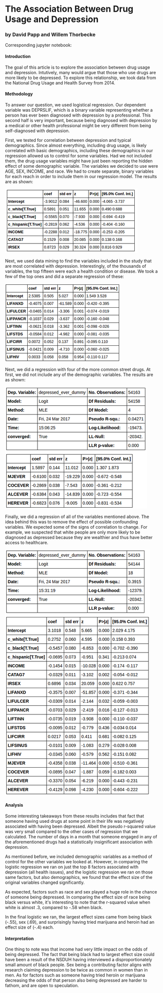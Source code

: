 # The Association Between Drug Usage and Depression
### by David Papp and Willem Thorbecke

Corresponding jupyter notebook:


#### Introduction
The goal of this article is to explore the association between drug usage and depression. Intutively, many would argue that those who use drugs are more likely to be depressed. To explore this relationship, we took data from the National Drug Usage and Health Survey from 2014. 

#### Methodology
To answer our question, we used logistical regression. Our dependent variable was DEPRSLIF, which is a binary variable representing whether a person has ever been diagnosed with depression by a professional. This second half is very important, because being diagnosed with depression by a medical or other health professional might be very different from being self-diagnosed with depression.

First, we tested for correlation between depression and typical demographics. Since almost everything, including drug usage, is likely correlated with basic demographics, including these demographics in our regression allowed us to control for some variables. Had we not included them, the drug usage variables might have just been reporting the hidden effect of some demographic variable. The variables we decided to use were AGE, SEX, INCOME, and race. We had to create separate, binary variables for each reach in order to include them in our regression model. The results are as shown:

![Demographics](https://github.com/davpapp/ThinkStats2/blob/master/Reports/Images/demo.png?raw=true)

Next, we used data mining to find the variables included in the study that are most correlated with depression. Interestingly, of the thousands of variables, the top fifteen were each a health condition or disease. We took a few of the top ones and did a separate regression of these:

![Demographics](https://github.com/davpapp/ThinkStats2/blob/master/Reports/Images/health.png?raw=true)


Next, we did a regression with four of the more common street drugs. At first, we did not include any of the demographic variables. The results are as shown:

![Demographics](https://github.com/davpapp/ThinkStats2/blob/master/Reports/Images/drugs.png?raw=true)

Finally, we did a regression of all of the variables mentioned above. The idea behind this was to remove the effect of possible confounding variables. We expected some of the signs of correlation to change. For example, we suspected that white people are only more likely to be diagnosed as depressed because they are wealthier and thus have better access to healthcare.

![Demographics](https://github.com/davpapp/ThinkStats2/blob/master/Reports/Images/all.png?raw=true)


#### Analysis
Some interesting takeaways from these results includes that fact that someone having used drugs at some point in their life was negatively associated with having been depressed. Albeit the pseudo r-squared value was very small compared to the other cases of regression that we calculated. The number of days in a month that someone engaged in any of the aforementioned drugs had a statistically insignificant association with depression.

As mentioned before, we included demographic variables as a method of control for the other variables we looked at. However, in comparing the logistic regression we ran on just the top 8 factors associated with depression (all health issues), and the logistic regression we ran on those same factors, but also demographics, we found that the effect size of the original variables changed significantly. 

As expected, factors such as race and sex played a huge role in the chance of someone being depressed. In comparing the effect size of race being black versus white, it's interesting to note that the r-squared value when white is almost .3, compared to -.58 when black.

In the final logistic we ran, the largest effect sizes came from being black (-.55), sex (.69), and surprisingly having tried marijuana and heroin had an effect size of (-.4) each.

#### Interpretation
One thing to note was that income had very little impact on the odds of being depressed. The fact that being black had to largest effect size could have been a result of the NSDUH having interviewed a disproportionately small amount of black people. Sex being a contributing factor aligns with research claiming depression to be twice as common in women than in men. As for factors such as someone having tried heroin or marijuana decreasing the odds of that person also being depressed are harder to fathom, and are open to speculation.
